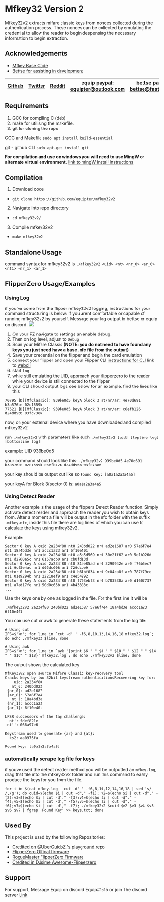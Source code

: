 

# Mfkey32 Version 2

Mfkey32v2 extracts mifare classic keys from nonces collected during the authentication process. These nonces can be collected by emulating the credential to allow the reader to begin despensing the necessary information to begin extraction.
## Acknowledgements

 - [Mfkey Base Code](https://github.com/rfidresearchgroup/proxmark3)
 - [Bettse for assisting in development](https://gitlab.com/bettse)

| [Github](https://github.com/equipter) | [Twitter](https://twitter.com/Equip0x80) | [Reddit](https://www.reddit.com/user/equipter) | equip paypal: equipter@outlook.com | bettse paypal: bettse@fastmail.fm | [Discord](https://discord.gg/e9XzfG5nV5) |
| :---: | :---: | :---: | :---: | :---: | :---: |


## Requirements 

1. GCC for compiling C (deb)
2. make for utilising the makefile.
3. git for cloning the repo 

GCC and Makefile
`sudo apt install build-essential`

git - github CLI 
`sudo apt-get install git`

**For compilation and use on windows you will need to use MingW or alternate virtual environment.** [link to mingW install instructions](https://genome.sph.umich.edu/wiki/Installing_MinGW_%26_MSYS_on_Windows)



## Compilation 
1. Download code
- `git clone https://github.com/equipter/mfkey32v2`
2. Navigate into repo directory 
- `cd mfkey32v2/`
3. Compile mfkey32v2
- `make mfkey32v2`

## Standalone Usage

command syntax for mfkey32v2 is `./mfkey32v2 <uid> <nt> <nr_0> <ar_0> <nt1> <nr_1> <ar_1>`

## FlipperZero Usage/Examples

### Using Log

if you've come from the flipper mfkey32v2 logging, instructions for your command structuring is below:
if you arent comfortable or capable of running mfkey32v2 by yourself. Message your log output to bettse or equip on discord. 
![](https://i.imgur.com/pYD9qUC.gif)

1. On your FZ navigate to settings an enable debug. 
2. Then on log level, adjust to `Debug` 
3. Scan your Mifare Classic
**(NOTE: you do not need to have found any keys you just need have a base .nfc file from the output)**
4. Save your credential on the flipper and begin the card emulation
5. connect your flipper and open your Flipper CLI 
[instructions for CLI](https://forum.flipperzero.one/t/cli-command-line-interface-examples/1874) 
link to [webcli](https://my.flipp.dev/)
6. start `log` 
7. while still emulating the UID, approach your flipperzero to the reader while your device is still connected to the flipper
8. your CLI should output logs see below for an example. find the lines like this 
```
70795 [D][MfClassic]: 939be0d5 keyA block 3 nt/nr/ar: 4e70d691 b3a576be 02c1559b
77521 [D][MfClassic]: 939be0d5 keyA block 3 nt/nr/ar: c6efb126 d24dd966 03fc7386
```
now, on your external device where you have downloaded and compiled mfkey32v2 

run `./mfkey32v2` with parameters like such 
`./mfkey32v2 [uid] [topline log] [bottomline log]`

example: UID 939be0d5 

your command should look like this:
`./mfkey32v2 939be0d5 4e70d691 b3a576be 02c1559b c6efb126 d24dd966 03fc7386`

your key should be output out like so 
`Found Key: [a0a1a2a3a4a5]`

your keyA for Block 3(sector 0) is: `a0a1a2a3a4a5`

### Using Detect Reader

Another example is the usage of the flippers Detect Reader function. Simply activate detect reader and approach the reader you wish to obtain keys from. After a moment a file will be output in the nfc folder with the suffix `.mfkey.nfc`, inside this file there are log lines of which you can use to calculate the keys using mfkey32v2. 


Example:
```
Sector 0 key A cuid 2a234f80 nt0 240bd022 nr0 ad2e1687 ar0 57e6f7e4 nt1 18a4bd3e nr1 accc1a23 ar1 6f10e401
Sector 0 key A cuid 2a234f80 nt0 a5b5d569 nr0 30e2ff62 ar0 5e1b926d nt1 d2760a5c nr1 6157acb0 ar1 cb0fd13d
Sector 0 key A cuid 2a234f80 nt0 81ee85ad nr0 3290942e ar0 f76b6ec7 nt1 9c95e4ac nr1 d05dc608 ar1 729dcbe9
Sector 0 key A cuid 2a234f80 nt0 b61bf034 nr0 9c04ca8f ar0 787f79ce nt1 01e9294b nr1 22218ef9 ar1 c4e54292
Sector 0 key A cuid 2a234f80 nt0 f793ebf3 nr0 b783530a ar0 d1607737 nt1 a7ed17fe nr1 50d0c65b ar1 4b43383c
...
```

Use the keys one by one as logged in the file. For the first line it will be 
```
./mfkey32v2 2a234f80 240bd022 ad2e1687 57e6f7e4 18a4bd3e accc1a23 6f10e401
```

You can use cut or awk to generate these statements from the log file:
```
# Using cut
IFS=$'\n'; for line in `cut -d' ' -f6,8,10,12,14,16,18 mfkey32.log`; do echo ./mfkey32 $line; done

# Using awk
IFS=$'\n'; for line in `awk '{print $6 " " $8 " " $10 " " $12 " " $14 " " $16" " $18}' mfkey32.log`; do echo ./mfkey32v2 $line; done
```

The output shows the calculated key
```
MfKey32v2 open source Mifare Classic key-recovery tool
Cracks keys by two 32bit keystream authenticationsRecovering key for:
    uid: 2a234f80
   nt_0: 240bd022
 {nr_0}: ad2e1687
 {ar_0}: 57e6f7e4
   nt_1: 18a4bd3e
 {nr_1}: accc1a23
 {ar_1}: 6f10e401

LFSR successors of the tag challenge:
  nt': fdef821e
 nt'': 066a97e6

Keystream used to generate {ar} and {at}:
  ks2: aa0975fa

Found Key: [a0a1a2a3a4a5]
```

### automatically scrape log file for keys 
if youve used the detect reader method you will be outputted an `mfkey.log`, drag that file into the mfkey32v2 folder and run this command to easily produce the keys for you from the file. 

```
for i in $(cat mfkey.log | cut -d" " -f6,8,10,12,14,16,18 | sed 's/ /,/g'); do cuid=$(echo $i | cut -d"," -f1); v2=$(echo $i | cut -d"," -f2);v3=$(echo $i | cut -d"," -f3);v4=$(echo $i | cut -d"," -f4);v5=$(echo $i | cut -d"," -f5);v6=$(echo $i | cut -d"," -f6);v7=$(echo $i | cut -d"," -f7); ./mfkey32v2 $cuid $v2 $v3 $v4 $v5 $v6 $v7 | fgrep 'Found Key' >> keys.txt; done
```


## Used By

This project is used by the following Repositories:

- [Credited on @UberGuidoZ 's playground repo](https://github.com/UberGuidoZ/Flipper)
- [FlipperZero Offical firmware](https://github.com/flipperdevices/flipperzero-firmware)
- [RogueMaster FlipperZero Firmware](https://github.com/RogueMaster/flipperzero-firmware-wPlugins)
- [Credited in DJsime Awesome-Flipperzero](https://github.com/djsime1/awesome-flipperzero/blob/main/Firmwares.md)


## Support

For support, Message Equip on discord Equip#1515 or join The discord server [Link](https://discord.gg/e9XzfG5nV5)

